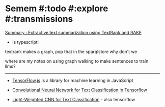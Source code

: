 # Semem #:todo #:explore #:transmissions

[Summary : Extractive text summarization using TextRank and RAKE](https://github.com/daviidli/summary)
- is typescript!

textrank makes a graph, pop that in the sparqlstore why don't we

where are my notes on using graph walking to make sentences to train llms?

---

* [TensorFlow.js](https://www.tensorflow.org/js)  is a library for machine learning in JavaScript


* [Convolutional Neural Network for Text Classification in Tensorflow](https://github.com/dennybritz/cnn-text-classification-tf)
* [Light-Weighted CNN for Text Classification](https://github.com/RituYadav92/Lightweighted-CNN-for-Document-Classification) - also tensorflow
